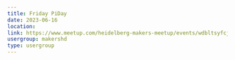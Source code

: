 ```yaml
---
title: Friday PiDay
date: 2023-06-16
location: 
link: https://www.meetup.com/heidelberg-makers-meetup/events/wdbltsyfcjbvb/
usergroup: makershd
type: usergroup
---
```

